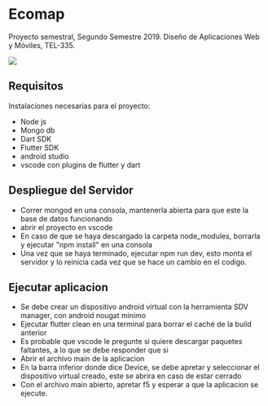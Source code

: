 # Ecomap

Proyecto semestral, Segundo Semestre 2019.
Diseño de Aplicaciones Web y Móviles, TEL-335.

![](https://matisanh.cl/stuff/LogoEcomap128x130.png)


Requisitos
----------

Instalaciones necesarias para el proyecto:

+ Node js
+ Mongo db
+ Dart SDK
+ Flutter SDK
+ android studio
+ vscode con plugins de flutter y dart

Despliegue del Servidor
-----------------------

+ Correr mongod en una consola, mantenerla abierta para que este la base de datos funcionando
+ abrir el proyecto en vscode
+ En caso de que se haya descargado la carpeta node_modules, borrarla y ejecutar "npm install" en una consola
+ Una vez que se haya terminado, ejecutar npm run dev, esto monta el servidor y lo reinicia cada vez que se hace un cambio en el codigo.

Ejecutar aplicacion
-------------------

+ Se debe crear un dispositivo android virtual con la herramienta SDV manager, con android nougat minimo
+ Ejecutar flutter clean en una terminal para borrar el caché de la build anterior
+ Es probable que vscode le pregunte si quiere descargar paquetes faltantes, a lo que se debe responder que si
+ Abrir el archivo main de la aplicacion
+ En la barra inferior donde dice Device, se debe apretar y seleccionar el dispositivo virtual creado, este se abrira en caso de estar cerrado
+ Con el archivo main abierto, apretar f5 y esperar a que la aplicacion se ejecute.